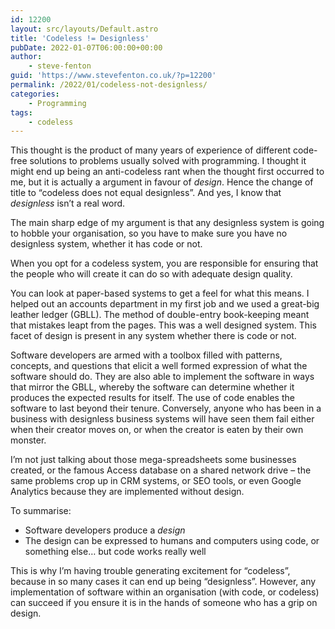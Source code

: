 ```yaml
---
id: 12200
layout: src/layouts/Default.astro
title: 'Codeless != Designless'
pubDate: 2022-01-07T06:00:00+00:00
author:
    - steve-fenton
guid: 'https://www.stevefenton.co.uk/?p=12200'
permalink: /2022/01/codeless-not-designless/
categories:
    - Programming
tags:
    - codeless
---
```


This thought is the product of many years of experience of different code-free solutions to problems usually solved with programming. I thought it might end up being an anti-codeless rant when the thought first occurred to me, but it is actually a argument in favour of *design*. Hence the change of title to “codeless does not equal designless”. And yes, I know that *designless* isn’t a real word.

The main sharp edge of my argument is that any designless system is going to hobble your organisation, so you have to make sure you have no designless system, whether it has code or not.

When you opt for a codeless system, you are responsible for ensuring that the people who will create it can do so with adequate design quality.

You can look at paper-based systems to get a feel for what this means. I helped out an accounts department in my first job and we used a great-big leather ledger (GBLL). The method of double-entry book-keeping meant that mistakes leapt from the pages. This was a well designed system. This facet of design is present in any system whether there is code or not.

Software developers are armed with a toolbox filled with patterns, concepts, and questions that elicit a well formed expression of what the software should do. They are also able to implement the software in ways that mirror the GBLL, whereby the software can determine whether it produces the expected results for itself. The use of code enables the software to last beyond their tenure. Conversely, anyone who has been in a business with designless business systems will have seen them fail either when their creator moves on, or when the creator is eaten by their own monster.

I’m not just talking about those mega-spreadsheets some businesses created, or the famous Access database on a shared network drive – the same problems crop up in CRM systems, or SEO tools, or even Google Analytics because they are implemented without design.

To summarise:

- Software developers produce a *design*
- The design can be expressed to humans and computers using code, or something else… but code works really well

This is why I’m having trouble generating excitement for “codeless”, because in so many cases it can end up being “designless”. However, any implementation of software within an organisation (with code, or codeless) can succeed if you ensure it is in the hands of someone who has a grip on design.